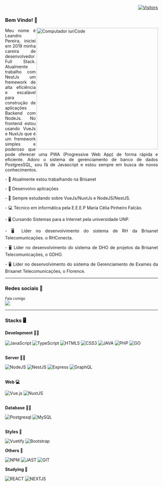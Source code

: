 <div align="right">

[![Visitors](https://komarev.com/ghpvc/?username=leandropn96&label=Profile%20views&color=0e75b6&style=flat)](https://github.com/leandropn96)

</div>

### Bem Vindo! 👋
<img src="https://raw.githubusercontent.com/MicaelliMedeiros/micaellimedeiros/master/image/computer-illustration.png" min-width="400px" max-width="400px" width="400px" align="right" alt="Computador iuriCode">
<p align="justify">
  Meu nome é Leandro Pereira, iniciei em 2019 minha careira de desenvolvedor Full Stack. Atualmente trabalho com NestJs um fremework de alta eficiência e escalável para construção de aplicações Backend com NodeJs. No frontend estou usando VueJs e NuxtJs que é um fremework simples e poderoso que pode oferecer uma PWA (Progressive Web App) de forma rápida e eficiente. Adoro o sistema de gerenciamento de banco de dados PostgresSQL, sou fã de Javascript e estou sempre em busca de novos conhecimentos.
</p>
<p align="justify">
   - 🔭 Atualmente estou trabalhando na Brisanet
</p>
<p align="justify">
   - 🔭 Desenvolvo aplicações 
</p>
<p align="justify">
   - 🌱 Sempre estudando sobre VueJs/NuxtJs e NodeJS/NestJS.
</p>
<p align="justify">
   - 💻 Técnico em informática pela E.E.E.P Maria Célia Pinheiro Falcão. 
</p>
<p align="justify">
   - 🖥 Cursando Sistemas para a Internet pela universidade UNP.
</p>
<p align="justify">
   - 🖥 Líder no desenvolvimento do sistema de RH da Brisanet Telecomunicações. o RHConecta.
</p>
<p align="justify">
   - 🖥 Líder no desenvolvimento do sistema de DHO de projetos da Brisanet Telecomunicações, o GDHO.
</p>
<p align="justify">
   - 🖥 Líder no desenvolvimento do sistema de Gerenciamento de Exames  da Brisanet Telecomunicações, o Florence.
</p>

---- 
### Redes sociais 🔌
<sub>Fala comigo <br>
[<img src="https://img.shields.io/badge/Gmail-red?&style=for-the-badge&logo=Gmail&logoColor=white&theme=dark&link=mailto:leandro.p.n96@gmail.com">](mailto:leandro.p.n96@gmail.com)   
</sub>

----

### Stacks 🖥

<p align="justify">
  
<div>
  <strong> Development 👨‍💻 </strong>
  
  <br />
  <br />

  <img alt="JavaScript" src="https://img.shields.io/badge/javascript%20-%23323330.svg?&style=for-the-badge&logo=javascript&logoColor=%23F7DF1E"/>
  <img alt="TypeScript" src="https://img.shields.io/badge/typescript%20-%23007ACC.svg?&style=for-the-badge&logo=typescript&logoColor=white"/>
  <img alt="HTML5" src="https://img.shields.io/badge/html5%20-%23E34F26.svg?&style=for-the-badge&logo=html5&logoColor=white"/>
  <img alt="CSS3" src="https://img.shields.io/badge/css3-2D63DD.svg?&style=for-the-badge&logo=css3&logoColor=white"/>
  <img alt="JAVA" src="https://img.shields.io/badge/Java-ED8B00?style=for-the-badge&logo=java&logoColor=white" />
  <img alt="PHP" src="https://img.shields.io/badge/PHP-777BB4?style=for-the-badge&logo=php&logoColor=white"/>
  <img alt="GO" src="https://img.shields.io/badge/Go-00ADD8?style=for-the-badge&logo=go&logoColor=white"/>
  <img alt="" src=""/>
  <img alt="" src=""/>

  <br />
  <br />
  
  <strong> Server 👨‍🏭 </strong>
  
  <img alt="NodeJS" src="https://img.shields.io/badge/node.js%20-%2343853D.svg?&style=for-the-badge&logo=node.js&logoColor=white"/>
  <img alt="NestJS" src="https://img.shields.io/badge/nestjs%20-%23E0234E.svg?&style=for-the-badge&logo=nestjs&logoColor=white" />
  <img alt="Express" src="https://img.shields.io/badge/express-green.svg?&style=for-the-badge&logo=express&logoColor=white"/>
  <img alt="GraphQL" src="https://img.shields.io/badge/graphql%20-E10098.svg?&style=for-the-badge&logo=graphql&logoColor=white"/>
  
  <br />
  <br />
</div>

<div>
  
  <strong> Web 💻 </strong>

  <img alt="Vue.js" src="https://img.shields.io/badge/vuejs%20-%2335495e.svg?&style=for-the-badge&logo=vue.js&logoColor=%234FC08D"/>
  <img alt="NuxtJS" src="https://img.shields.io/badge/nuxt.js-00C58E?style=for-the-badge&logo=nuxtdotjs&logoColor=white"/>

  <br />
  <br />

  <strong> Database 👨‍⚖️ </strong>

  <img alt="Postgresql" src="https://img.shields.io/badge/postgresql%20-blue.svg?&style=for-the-badge&logo=postgresql&logoColor=white"/>
  <img alt="MySQL" src="https://img.shields.io/badge/MySQL-00000F?style=for-the-badge&logo=mysql&logoColor=white"/>
  <br />
  <br />
</div>
  
<div>

  <strong> Styles 💄 </strong>

  <img alt="Vuetify" src="https://img.shields.io/badge/vuetify-1867C0.svg?&style=for-the-badge&logo=vuetify&logoColor=white"/>
  <img alt="Bootstrap" src="https://img.shields.io/badge/bootstrap-7953B3.svg?&style=for-the-badge&logo=bootstrap&logoColor=white"/>

  <img alt="" src="https://img.shields.io/badge/-materialize--css-ff69b4?style=for-the-badge&logo=materialize--css&logoColor=white"/>
  </p>

</div>

<div>

  <strong> Others 💄 </strong>

  <img alt="NPM" src="https://img.shields.io/badge/npm-CB3837?style=for-the-badge&logo=npm&logoColor=white"/>
  <img alt="JAST" src="https://img.shields.io/badge/Jest-C21325?style=for-the-badge&logo=jest&logoColor=white"/>
  <img alt="GIT" src="https://img.shields.io/badge/Git-F05032?style=for-the-badge&logo=git&logoColor=white"/>
  </p>

</div>

<div>

  <strong> Studying 💄 </strong>

  <img alt="REACT" src="https://img.shields.io/badge/React-20232A?style=for-the-badge&logo=react&logoColor=61DAFB"/>
  <img alt="NEXTJS" src="https://img.shields.io/badge/next.js-000000?style=for-the-badge&logo=nextdotjs&logoColor=white"/>
  </p>

</div>

